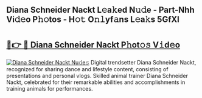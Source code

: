 ## Diana Schneider Nackt L𝚎a𝚔ed N𝚞𝚍e - Part-Nhh Vi𝚍𝚎o P𝚑𝚘tos - H𝚘𝚝 O𝚗𝚕yf𝚊ns L𝚎a𝚔s 5GfXl

# <h2><a href="http://kf6ppq.oniu.top/?m=Diana+Schneider+Nackt">🔗👉 🔴 Diana Schneider Nackt P𝚑ot𝚘𝚜 V𝚒d𝚎o</a></h2>

[![Diana Schneider Nackt Nu𝚍e𝚜](https://i.imgur.com/0qMVB7G.gif)](http://kf6ppq.oniu.top/?m=Diana+Schneider+Nackt)
Digital trendsetter Diana Schneider Nackt, recognized for sharing dance and lifestyle content, consisting of presentations and personal vlogs. Skilled animal trainer Diana Schneider Nackt, celebrated for their remarkable abilities and accomplishments in training animals for performances.  
